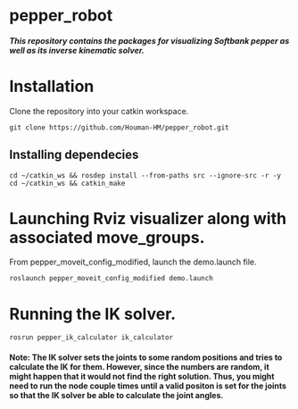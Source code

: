 # pepper_robot

##### This repository contains the packages for visualizing Softbank pepper as well as its inverse kinematic solver.

# Installation

Clone the repository into your catkin workspace.

``` 
git clone https://github.com/Houman-HM/pepper_robot.git
```
## Installing dependecies
``` 
cd ~/catkin_ws && rosdep install --from-paths src --ignore-src -r -y
cd ~/catkin_ws && catkin_make
```
# Launching Rviz visualizer along with associated move_groups.

From pepper_moveit_config_modified, launch the demo.launch file. 
``` 
roslaunch pepper_moveit_config_modified demo.launch
```
# Running the IK solver.
``` 
rosrun pepper_ik_calculator ik_calculator
```
#### Note: The IK solver sets the joints to some random positions and tries to calculate the IK for them. However, since the numbers are random, it might happen that it would not find the right solution. Thus, you might need to run the node couple times until a valid positon is set for the joints so that the IK solver be able to calculate the joint angles.
